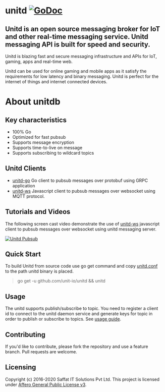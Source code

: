 # unitd [![GoDoc](https://godoc.org/github.com/unit-io/unitd?status.svg)](https://pkg.go.dev/github.com/unit-io/unitd)

## Unitd is an open source messaging broker for IoT and other real-time messaging service. Unitd messaging API is built for speed and security.

Unitd is blazing fast and secure messaging infrastructure and APIs for IoT, gaming, apps and real-time web.

Unitd can be used for online gaming and mobile apps as it satisfy the requirements for low latency and binary messaging. Unitd is perfect for the internet of things and internet connected devices.

# About unitdb 

## Key characteristics
- 100% Go
- Optimized for fast pubsub
- Supports message encryption
- Supports time-to-live on message
- Supports subscribing to wildcard topics

## Unitd Clients
- [unitd-go](https://github.com/unit-io/unitd-go) Go client to pubsub messages over protobuf using GRPC application
- [unitd-ws](https://github.com/unit-io/unitd-ws) Javascript client to pubsub messages over websocket using MQTT protocol.

## Tutorials and Videos
The following screen cast video demonstrate the use of [unitd-ws](https://github.com/unit-io/unitd-ws) javascript client to pubsub messages over websocket using unitd messaging server.

[![Unitd Pubsub](https://img.youtube.com/vi/Wz1F9FQzb_c/0.jpg)](https://www.youtube.com/watch?v=Wz1F9FQzb_c)

## Quick Start
To build Unitd from source code use go get command and copy [unitd.conf](https://github.com/unit-io/unitd/tree/master/unitd.conf) to the path unitd binary is placed.

> go get -u github.com/unit-io/unitd && unitd

## Usage
The unitd supports publish/subscribe to topic. You need to register a client id to connect to the unitd daemon service and generate keys for topic in order to publish or subscribe to topics. See [usage guide](https://github.com/unit-io/unitd/tree/master/docs/usage.md). 

## Contributing
If you'd like to contribute, please fork the repository and use a feature branch. Pull requests are welcome.

## Licensing
Copyright (c) 2016-2020 Saffat IT Solutions Pvt Ltd. This project is licensed under [Affero General Public License v3](https://github.com/unit-io/unitd/blob/master/LICENSE).
